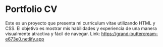 ﻿# Portfolio CV

Este es un proyecto que presenta mi currículum vitae utilizando HTML y CSS. El objetivo es mostrar mis habilidades y experiencia de una manera visualmente atractiva y fácil de navegar.
Link: https://grand-buttercream-e673e0.netlify.app
